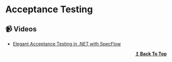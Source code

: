 
# Acceptance Testing

## 📹 Videos
- [Elegant Acceptance Testing in .NET with SpecFlow](https://www.youtube.com/watch?v=qWEDkHGNhvk)

<div align="right">
  <b><a href="#contents">↥ Back To Top</a></b>
</div>
